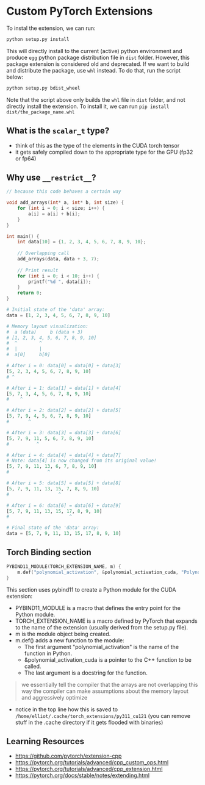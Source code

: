 # Custom PyTorch Extensions
To instal the extension, we can run:
```bash
python setup.py install 
```
This will directly install to the current (active) python environment and produce `egg` python package distribution file in `dist` folder. However, this package extension is considered old and deprecated. If we want to build and distribute the package, use `whl` instead. To do that, run the script below:
```bash
python setup.py bdist_wheel
```
Note that the script above only builds the `whl` file in `dist` folder, and not directly install the extension. To install it, we can run `pip install dist/the_package_name.whl`

## What is the `scalar_t` type?
- think of this as the type of the elements in the CUDA torch tensor
- it gets safely compiled down to the appropriate type for the GPU (fp32 or fp64)

## Why use `__restrict__`?
```cpp
// because this code behaves a certain way

void add_arrays(int* a, int* b, int size) {
    for (int i = 0; i < size; i++) {
        a[i] = a[i] + b[i];
    }
}

int main() {
    int data[10] = {1, 2, 3, 4, 5, 6, 7, 8, 9, 10};
    
    // Overlapping call
    add_arrays(data, data + 3, 7);
    
    // Print result
    for (int i = 0; i < 10; i++) {
        printf("%d ", data[i]);
    }
    return 0;
}
```

```python
# Initial state of the 'data' array:
data = [1, 2, 3, 4, 5, 6, 7, 8, 9, 10]

# Memory layout visualization:
#  a (data)     b (data + 3)
# [1, 2, 3, 4, 5, 6, 7, 8, 9, 10]
#  ^        ^
#  |        |
#  a[0]     b[0]

# After i = 0: data[0] = data[0] + data[3]
[5, 2, 3, 4, 5, 6, 7, 8, 9, 10]
# ^

# After i = 1: data[1] = data[1] + data[4]
[5, 7, 3, 4, 5, 6, 7, 8, 9, 10]
#    ^

# After i = 2: data[2] = data[2] + data[5]
[5, 7, 9, 4, 5, 6, 7, 8, 9, 10]
#       ^

# After i = 3: data[3] = data[3] + data[6]
[5, 7, 9, 11, 5, 6, 7, 8, 9, 10]
#          ^

# After i = 4: data[4] = data[4] + data[7]
# Note: data[4] is now changed from its original value!
[5, 7, 9, 11, 13, 6, 7, 8, 9, 10]
#              ^

# After i = 5: data[5] = data[5] + data[8]
[5, 7, 9, 11, 13, 15, 7, 8, 9, 10]
#                  ^

# After i = 6: data[6] = data[6] + data[9]
[5, 7, 9, 11, 13, 15, 17, 8, 9, 10]
#                      ^

# Final state of the 'data' array:
data = [5, 7, 9, 11, 13, 15, 17, 8, 9, 10]
```

## Torch Binding section
```cpp
PYBIND11_MODULE(TORCH_EXTENSION_NAME, m) {
    m.def("polynomial_activation", &polynomial_activation_cuda, "Polynomial activation (CUDA)");
}
```

This section uses pybind11 to create a Python module for the CUDA extension:
- PYBIND11_MODULE is a macro that defines the entry point for the Python module.
- TORCH_EXTENSION_NAME is a macro defined by PyTorch that expands to the name of the extension (usually derived from the setup.py file).
- m is the module object being created.
- m.def() adds a new function to the module:
  - The first argument "polynomial_activation" is the name of the function in Python.
  - &polynomial_activation_cuda is a pointer to the C++ function to be called.
  - The last argument is a docstring for the function.

> we essentially tell the compiler that the arrays are not overlapping
> this way the compiler can make assumptions about the memory layout and 
> aggressively optimize
- notice in the top line how this is saved to `/home/elliot/.cache/torch_extensions/py311_cu121` (you can remove stuff in the .cache directory if it gets flooded with binaries)


## Learning Resources
- https://github.com/pytorch/extension-cpp
- https://pytorch.org/tutorials/advanced/cpp_custom_ops.html
- https://pytorch.org/tutorials/advanced/cpp_extension.html
- https://pytorch.org/docs/stable/notes/extending.html
